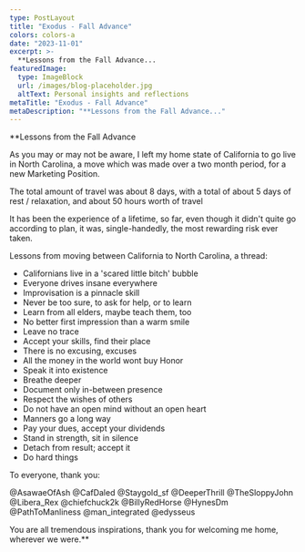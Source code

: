 ```yaml
---
type: PostLayout
title: "Exodus - Fall Advance"
colors: colors-a
date: "2023-11-01"
excerpt: >-
  **Lessons from the Fall Advance...
featuredImage:
  type: ImageBlock
  url: /images/blog-placeholder.jpg
  altText: Personal insights and reflections
metaTitle: "Exodus - Fall Advance"
metaDescription: "**Lessons from the Fall Advance..."
---
```

**Lessons from the Fall Advance

As you may or may not be aware, I left my home state of California to go live in North Carolina, a move which was made over a two month period, for a new Marketing Position.

The total amount of travel was about 8 days, with a total of about 5 days of rest / relaxation, and about 50 hours worth of travel


It has been the experience of a lifetime, so far, even though it didn't quite go according to plan, it was, single-handedly, the most rewarding risk ever taken.


Lessons from moving between California to North Carolina, a thread:

- Californians live in a 'scared little bitch' bubble
- Everyone drives insane everywhere
- Improvisation is a pinnacle skill
- Never be too sure, to ask for help, or to learn 
- Learn from all elders, maybe teach them, too
- No better first impression than a warm smile
- Leave no trace
- Accept your skills, find their place
- There is no excusing, excuses
- All the money in the world wont buy Honor
- Speak it into existence
- Breathe deeper 
- Document only in-between presence
- Respect the wishes of others
- Do not have an open mind without an open heart
- Manners go a long way
- Pay your dues, accept your dividends
- Stand in strength, sit in silence
- Detach from result; accept it
- Do hard things

To everyone, thank you:

@AsawaeOfAsh
@CafDaled
@Staygold_sf
@DeeperThrill
@TheSloppyJohn
@Libera_Rex
@chiefchuck2k
@BillyRedHorse
@HynesDm
@PathToManliness
@man_integrated
@edysseus

You are all tremendous inspirations, thank you for welcoming me home, wherever we were.**
